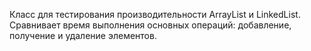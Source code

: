 Класс для тестирования производительности ArrayList и LinkedList.
Сравнивает время выполнения основных операций: добавление, получение и удаление элементов.
